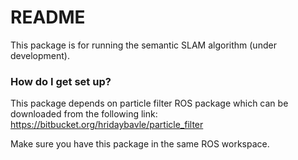 # README #

This package is for running the semantic SLAM algorithm (under development).

### How do I get set up? ###

This package depends on particle filter ROS package which can be downloaded from the following link:
https://bitbucket.org/hridaybavle/particle_filter

Make sure you have this package in the same ROS workspace.
